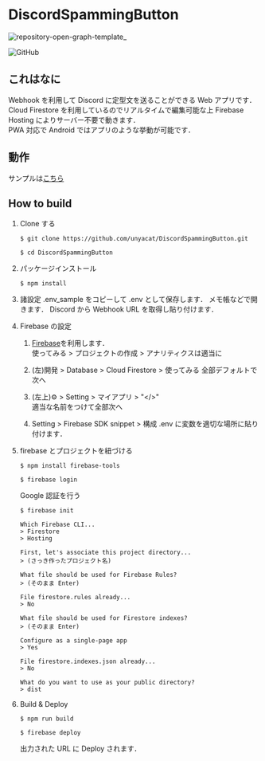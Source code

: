 # DiscordSpammingButton
![repository-open-graph-template_](https://user-images.githubusercontent.com/14951631/77506095-49351c80-6ea8-11ea-8d95-f87beff7f9ef.png)

![GitHub](https://img.shields.io/github/license/unyacat/DiscordSpammingButton)
## これはなに
Webhook を利用して Discord に定型文を送ることができる Web アプリです．  
Cloud Firestore を利用しているのでリアルタイムで編集可能な上 Firebase Hosting によりサーバー不要で動きます．  
PWA 対応で Android ではアプリのような挙動が可能です．  

## 動作
サンプルは[こちら](https://dark-pub.web.app/)

## How to build
1. Clone する
    ```console
    $ git clone https://github.com/unyacat/DiscordSpammingButton.git
    ```
    ```console
    $ cd DiscordSpammingButton
    ```
1. パッケージインストール
    ```console
    $ npm install
    ```
1. 諸設定
    .env_sample をコピーして .env として保存します．
    メモ帳などで開きます．
    Discord から Webhook URL を取得し貼り付けます．
    
1. Firebase の設定
    1. [Firebase](https://firebase.google.com/?hl=ja)を利用します．  
        使ってみる > プロジェクトの作成 > アナリティクスは適当に
        
    1. (左)開発 > Database > Cloud Firestore > 使ってみる
        全部デフォルトで次へ
        
    1. (左上)⚙ > Setting > マイアプリ > "</>"  
    適当な名前をつけて全部次へ
    
    1. Setting > Firebase SDK snippet > 構成
    .env に変数を適切な場所に貼り付けます．

1. firebase とプロジェクトを紐づける
    ```console
    $ npm install firebase-tools
    ```
    ```console
    $ firebase login
    ```
    Google 認証を行う
    ```console
    $ firebase init
   
    Which Firebase CLI...
    > Firestore
    > Hosting
   
    First, let's associate this project directory...
    > (さっき作ったプロジェクト名)
   
    What file should be used for Firebase Rules?
    > (そのまま Enter)
   
    File firestore.rules already...
    > No
   
    What file should be used for Firestore indexes?
    > (そのまま Enter)
   
    Configure as a single-page app
    > Yes
   
    File firestore.indexes.json already...
    > No
   
    What do you want to use as your public directory?
    > dist
    ```

1. Build & Deploy
    ```console
    $ npm run build
    ```
    ```console
    $ firebase deploy
    ```
    出力された URL に Deploy されます．